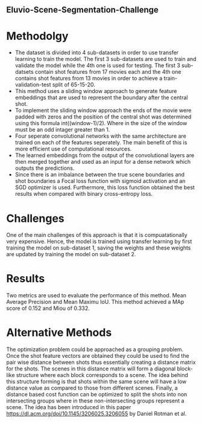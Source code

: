 ## Eluvio-Scene-Segmentation-Challenge
# Methodolgy 
* The dataset is divided into 4 sub-datasets in order to use transfer learning to train the model. The first 3 sub-datasets are used to train and validate the model while the 4th one is used for testing. The first 3 sub-datsets contain shot features from 17 movies each and the 4th one contains shot features from 13 movies in order to achieve a train-validation-test split of 65-15-20.
* This method uses a sliding window approach to generate feature embeddings that are used to represent the boundary after the central shot. 
* To implement the sliding window approach the ends of the movie were padded with zeros and the position of the central shot was determined using this formula int((window-1)/2). Where in the size of the window must be an odd intager greater than 1. 
* Four seperate convolutional networks with the same architecture are trained on each of the features seperately. The main benefit of this is more efficient use of computational resources. 
* The learned embeddings from the output of the convolutional layers are then merged together and used as an input for a dense network which outputs the predictions. 
* Since there is an imbalance between the true scene boundaries and shot boundaries a Focal loss function with sigmoid activation and an SGD optimizer is used. Furthermore, this loss function obtained the best results when compared with binary cross-entropy loss. 
# Challenges 
One of the main challenges of this approach is that it is compuatationally very expensive. Hence, the model is trained using transfer learning by first training the model on sub-dataset 1, saving the weights and these weights are updated by training the model on sub-dataset 2. 
# Results
Two metrics are used to evaluate the performance of this method. Mean Average Precision and Mean Maximu IoU. 
This method achieved a MAp score of 0.152 and Miou of 0.332. 
# Alternative Methods
The optimization problem could be approached as a grouping problem. Once the shot feature vectors are obtained they could be used to find the pair wise distance between shots thus essentially creating a distance matrix for the shots. The scenes in this distance matrix will form a diagonal block-like structure where each block corresponds to a scene. The idea behind this structure forming is that shots within the same scene will have a low distance value as compared to those from different scenes. Finally, a distance based cost function can be optimized to split the shots into non intersecting groups where in these non-intersecting groups represent a scene. The idea has been introduced in this paper https://dl.acm.org/doi/10.1145/3206025.3206055 by Daniel Rotman et al. 
